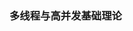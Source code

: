 <!--
 * @Author: wangwei
 * @Date: 2020-09-29 10:37:08
 * @LastEditTime: 2020-10-15 13:07:40
 * @LastEditors: Please set LastEditors
 * @Description: In User Settings Edit
 * @FilePath: /wangwei-gold.github.io/design_patterns/设计模式介绍.md
-->
### 多线程与高并发基础理论

